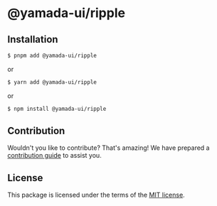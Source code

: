 # @yamada-ui/ripple

## Installation

```sh
$ pnpm add @yamada-ui/ripple
```

or

```sh
$ yarn add @yamada-ui/ripple
```

or

```sh
$ npm install @yamada-ui/ripple
```

## Contribution

Wouldn't you like to contribute? That's amazing! We have prepared a [contribution guide](./CONTRIBUTING.md) to assist you.

## License

This package is licensed under the terms of the
[MIT license](https://github.com/hirotomoyamada/yamada-ui/blob/main/LICENSE).

